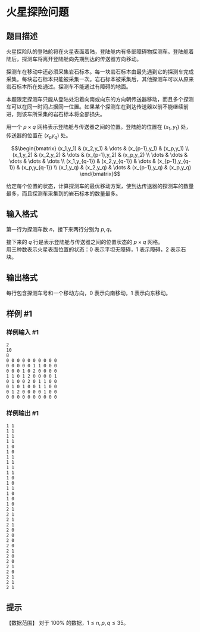 # 火星探险问题 

## 题目描述

火星探险队的登陆舱将在火星表面着陆，登陆舱内有多部障碍物探测车。登陆舱着陆后，探测车将离开登陆舱向先期到达的传送器方向移动。  

探测车在移动中还必须采集岩石标本。每一块岩石标本由最先遇到它的探测车完成采集。每块岩石标本只能被采集一次。岩石标本被采集后，其他探测车可以从原来岩石标本所在处通过。探测车不能通过有障碍的地面。  

本题限定探测车只能从登陆处沿着向南或向东的方向朝传送器移动，而且多个探测车可以在同一时间占据同一位置。如果某个探测车在到达传送器以前不能继续前进，则该车所采集的岩石标本将全部损失。


用一个 $p \times q$ 网格表示登陆舱与传送器之间的位置。登陆舱的位置在 
$(x_1,y_1)$ 处，传送器的位置在 $(x_py_q)$ 处。

$$\begin{bmatrix} (x_1,y_1) & (x_2,y_1) & \dots & (x_{p-1},y_1) & (x_p,y_1) \\ (x_1,y_2) & (x_2,y_2) & \dots & (x_{p-1},y_2) & (x_p,y_2) \\ \dots & \dots & \dots & \dots & \dots \\ (x_1,y_{q-1}) & (x_2,y_{q-1}) & \dots & (x_{p-1},y_{q-1}) & (x_p,y_{q-1}) \\ (x_1,y_q) & (x_2,y_q) & \dots & (x_{p-1},y_q) & (x_p,y_q) \end{bmatrix}$$

给定每个位置的状态，计算探测车的最优移动方案，使到达传送器的探测车的数量最多，而且探测车采集到的岩石标本的数量最多。


## 输入格式

第一行为探测车数 $n$，接下来两行分别为 $p,q$。  

接下来的 $q$ 行是表示登陆舱与传送器之间的位置状态的 $p \times q$ 网格。  
用三种数表示火星表面位置的状态：$0$ 表示平坦无障碍，$1$ 表示障碍，$2$ 表示石块。


## 输出格式

每行包含探测车号和一个移动方向，$0$ 表示向南移动，$1$ 表示向东移动。


## 样例 #1

### 样例输入 #1
```
2
10
8
0 0 0 0 0 0 0 0 0 0
0 0 0 0 0 1 1 0 0 0
0 0 0 1 0 2 0 0 0 0
1 1 0 1 2 0 0 0 0 1
0 1 0 0 2 0 1 1 0 0
0 1 0 1 0 0 1 1 0 0
0 1 2 0 0 0 0 1 0 0
0 0 0 0 0 0 0 0 0 0
```

### 样例输出 #1

```
1 1
1 1
1 1
1 1
1 0
1 0
1 1
1 1
1 1
1 1
1 0
1 0
1 1
1 0
1 0
1 0
2 1
2 1
2 1
2 1
2 0
2 0
2 0
2 0
2 1
2 0
2 0
2 1
2 0
2 1
2 1
2 1
```

## 提示

【数据范围】
对于 $100\%$ 的数据，$1 \le n,p,q \le 35$。

